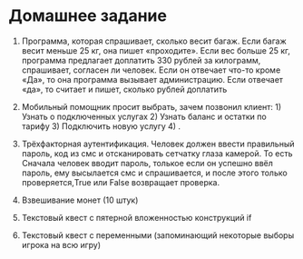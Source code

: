 # Домашнее задание

1. Программа, которая спрашивает, сколько весит багаж.
 Если багаж весит меньше 25 кг, она пишет «проходите». Если вес больше 25 кг,
 программа предлагает доплатить 330 рублей за килограмм,
 спрашивает, согласен ли человек.
 Если он отвечает что-то кроме «Да»,
 то она программа вызывает администрацию. Если отвечает «да», то считает и пишет, сколько рублей доплатить
    
2. Мобильный помощник просит выбрать, зачем позвонил клиент: 1) Узнать о подключенных услугах 2) Узнать баланс и остатки по тарифу 3) Подключить новую услугу 4) .
3. Трёхфакторная аутентификация. Человек должен ввести правильный пароль, код из смс и отсканировать сетчатку глаза камерой. То есть Сначала человек вводит пароль, толькое если он успешно ввёл пароль, ему высылается смс и спрашивается, и после этого только проверяется,True или False возвращает проверка.
4. Взвешивание монет (10 штук)
5. Текстовый квест с пятерной вложенностью конструкций if
6. Текстовый квест с переменными (запоминающий некоторые выборы игрока на всю игру)
